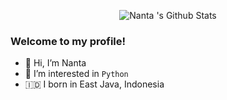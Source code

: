 <p align="center">
  <img alt="Nanta 's Github Stats" src="https://github-readme-stats.vercel.app/api?username=IzZy619&show_icons=true&include_all_commits=true&hide_border=true" />
</p>

### Welcome to my profile!
- 👋 Hi, I’m Nanta
- 👀 I’m interested in `Python`
- 🇮🇩 I born in East Java, Indonesia
